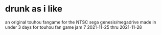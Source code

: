 # drunk as i like
an original touhou fangame for the NTSC sega genesis/megadrive
made in under 3 days for touhou fan game jam 7 2021-11-25 thru 2021-11-28